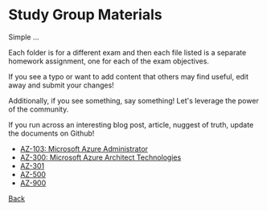 # Study Group Materials

Simple ...

Each folder is for a different exam and then each file listed is a separate homework assignment, one for each of the exam objectives.

If you see a typo or want to add content that others may find useful, edit away and submit your changes!

Additionally, if you see something, say something! Let's leverage the power of the community.

If you run across an interesting blog post, article, nuggest of truth, update the documents on Github!

- [AZ-103: Microsoft Azure Administrator](./AZ-103)
- [AZ-300: Microsoft Azure Architect Technologies](./AZ-300)
- [AZ-301](./AZ-301)
- [AZ-500](./AZ-500)
- [AZ-900](./AZ-900)


[Back](../)